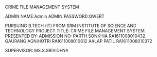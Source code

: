 CRIME FILE MANAGEMENT SYSTEM

ADMIN NAME:Admin
ADMIN PASSWORD:QWERT



PURSUING B.TECH (IT) FROM SRM INSTITUTE OF SCIENCE AND TECHNOLOGY
PROJECT TITLE: CRIME FILE MANAGEMENT SYSTEM.
    PRESENTED BY:             ADMISSION NO:
    PARTH SONKHIA             RA1611008010432
    GAURANG AGNIHOTRI         RA1611008010612
    AALAP PATIL               RA1611008010372

SUPERVISOR: MS.S.SRIVIDHYA 

